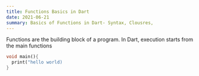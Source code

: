 ```yaml
---
title: Functions Basics in Dart
date: 2021-06-21
summary: Basics of Functions in Dart- Syntax, Clousres,
---
```


Functions are the building block of a program. In Dart, execution starts from the main functions

```dart
void main(){
  print("hello world)
}
```
